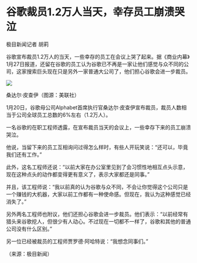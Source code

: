 # 谷歌裁员1.2万人当天，幸存员工崩溃哭泣

极目新闻记者 胡莉

谷歌宣布裁员1.2万人的当天，一些幸存的员工在会议上哭了起来。据《商业内幕》1月27日报道，还留在谷歌的员工认为谷歌已不再是一家让他们感觉与众不同的公司，这家搜索巨头现在只是另外一家普通大公司了，他们担心谷歌会进一步裁员。

![](https://inews.gtimg.com/newsapp_bt/0/15630542383/1000)

桑达尔·皮查伊（图源：美联社）

1月20日，谷歌母公司Alphabet首席执行官桑达尔·皮查伊宣布裁员，裁员人数相当于公司全球员工总数的6%左右（1.2万人）。

一名谷歌的在职工程师透露，在宣布裁员当天的会议上，一些幸存下来的员工崩溃哭泣。

他说，当留下来的员工互相询问过得怎么样时，有些人开玩笑说：“还可以，毕竟我们还有工作。”

此外，这名工程师还说：“以前大家在办公室里见到了会习惯性地相互点头示意，现在这种点头的动作都变得更有意义了，表示大家都还是同事。”

并且，该工程师说：“我以前真的认为谷歌与众不同，不会让你觉得这个公司只是一个赚钱的大机器，大家以前工作都有一种使命感。但现在，我认为这种感觉已经消失了。”

另外两名工程师也附议，他们还担心谷歌会进一步裁员。他们表示：“以前经常有猎头来谷歌挖人，但很少有人动心。不过现在一切都不一样了，谷歌和其他的普通公司没有什么区别。”

另一位已经被裁员的工程师贾罗德·阿哈特说：“我想念同事们。”

（来源：极目新闻）

